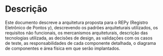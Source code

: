 # Descrição

Este documento descreve a arquitetura proposta para o REPy (Registro Eletrônico de Pontos y), descrevendo os padrões arquiteturais utilizados, os requisitos não funcionais, os mercanismos arquiteturais, descrição das tecnologias utilizada, as decisões de design, as validações com os casos de teste, as responsabilidades de cada componente detalhada, o diagrama de componentes e área física em que serão implantados.
